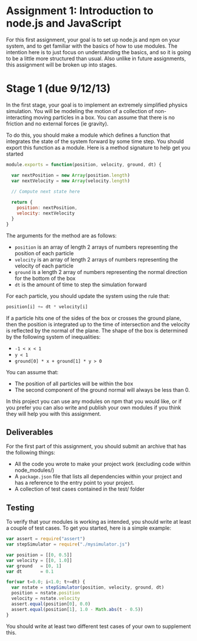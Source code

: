 Assignment 1: Introduction to node.js and JavaScript
====================================================
For this first assignment, your goal is to set up node.js and npm on your system, and to get familiar with the basics of how to use modules.  The intention here is to just focus on understanding the basics, and so it is going to be a little more structured than usual.  Also unlike in future assignments, this assignment will be broken up into stages.

# Stage 1  (due 9/12/13)
In the first stage, your goal is to implement an extremely simplified physics simulation.  You will be modeling the motion of a collection of non-interacting moving particles in a box.  You can assume that there is no friction and no external forces (ie gravity).

To do this, you should make a module which defines a function that integrates the state of the system forward by some time step.  You should export this function as a module.  Here is a method signature to help get you started

```javascript
module.exports = function(position, velocity, ground, dt) {

  var nextPosition = new Array(position.length)
  var nextVelocity = new Array(velocity.length)
  
  // Compute next state here

  return {
    position: nextPosition,
    velocity: nextVelocity
  }
}
```

The arguments for the method are as follows:

* `position` is an array of length 2 arrays of numbers representing the position of each particle
* `velocity` is an array of length 2 arrays of numbers representing the velocity of each particle
* `ground` is a length 2 array of numbers representing the normal direction for the bottom of the box
* `dt` is the amount of time to step the simulation forward


For each particle, you should update the system using the rule that:

```javascript
position[i] += dt * velocity[i]
```

If a particle hits one of the sides of the box or crosses the ground plane, then the position is integrated up to the time of intersection and the velocity is reflected by the normal of the plane.  The shape of the box is determined by the following system of inequalities:

* `-1 < x < 1`
* `y < 1`
* `ground[0] * x + ground[1] * y > 0`

You can assume that:

* The position of all particles will be within the box
* The second component of the ground normal will always be less than 0.

In this project you can use any modules on npm that you would like, or if you prefer you can also write and publish your own modules if you think they will help you with this assignment.

## Deliverables
For the first part of this assignment, you should submit an archive that has the following things:

* All the code you wrote to make your project work (excluding code within node_modules/)
* A `package.json` file that lists all dependencies within your project and has a reference to the entry point to your project.
* A collection of test cases contained in the test/ folder

## Testing
To verify that your modules is working as intended, you should write at least a couple of test cases.  To get you started, here is a simple example:

```javascript
var assert = require("assert")
var stepSimulator = require("./mysimulator.js")

var position = [[0, 0.5]]
var velocity = [[0, 1.0]]
var ground   = [0, 1]
var dt       = 0.1

for(var t=0.0; i<1.0; t+=dt) {
  var nstate = stepSimulator(position, velocity, ground, dt)
  position = nstate.position
  velocity = nstate.velocity
  assert.equal(position[0], 0.0)
  assert.equal(position[1], 1.0 - Math.abs(t - 0.5))
}
```

You should write at least two different test cases of your own to supplement this.
